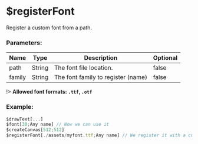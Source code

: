 # $registerFont
Register a custom font from a path.

### Parameters:
| Name         | Type     | Description                        | Optional    |
| ------------ | -------- | ---------------------------------- | ----------- |
| path         | String   | The font file location.            | false       |
| family       | String   | The font family to register (name) | false       |

!> **Allowed font formats: `.ttf`, `.otf`**

### Example:

```js
$drawText[...]
$font[30;Any name] // Now we can use it
$createCanvas[512;512]
$registerFont[./assets/myfont.ttf;Any name] // We register it with a custon name
```
